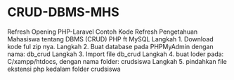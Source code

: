 # CRUD-DBMS-MHS
 Refresh Opening PHP-Laravel
Contoh Kode Refresh Pengetahuan Mahasiswa tentang DBMS (CRUD) PHP ft MySQL
Langkah 1. Download kode ful zip nya.
Langkah 2. Buat database pada PHPMyAdmin dengan nama: db_crud
Langkah 3. Import file db_crud
Langkah 4. buat loder pada: C/xampp/htdocs, dengan nama folder: crudsiswa
Langkah 5. pindahkan file ekstensi php kedalam folder crudsiswa
